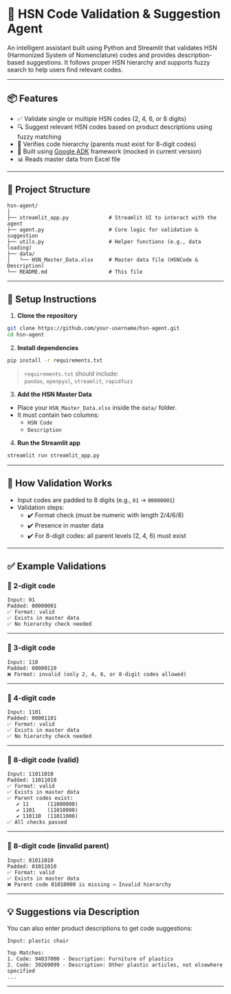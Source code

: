 
# 🧾 HSN Code Validation & Suggestion Agent

An intelligent assistant built using Python and Streamlit that validates HSN (Harmonized System of Nomenclature) codes and provides description-based suggestions. It follows proper HSN hierarchy and supports fuzzy search to help users find relevant codes.

---

## 📦 Features

- ✅ Validate single or multiple HSN codes (2, 4, 6, or 8 digits)
- 🔍 Suggest relevant HSN codes based on product descriptions using fuzzy matching
- 🧠 Verifies code hierarchy (parents must exist for 8-digit codes)
- 🚀 Built using [Google ADK](https://github.com/google/adk) framework (mocked in current version)
- 📊 Reads master data from Excel file

---

## 📁 Project Structure

```
hsn-agent/
│
├── streamlit_app.py             # Streamlit UI to interact with the agent
├── agent.py                     # Core logic for validation & suggestion
├── utils.py                     # Helper functions (e.g., data loading)
├── data/
│   └── HSN_Master_Data.xlsx     # Master data file (HSNCode & Description)
└── README.md                    # This file
```

---

## 🔧 Setup Instructions

1. **Clone the repository**

```bash
git clone https://github.com/your-username/hsn-agent.git
cd hsn-agent
```

2. **Install dependencies**

```bash
pip install -r requirements.txt
```

> `requirements.txt` should include:  
> `pandas`, `openpyxl`, `streamlit`, `rapidfuzz`

3. **Add the HSN Master Data**

- Place your `HSN_Master_Data.xlsx` inside the `data/` folder.
- It must contain two columns:
  - `HSN Code`
  - `Description`

4. **Run the Streamlit app**

```bash
streamlit run streamlit_app.py
```

---

## 🧠 How Validation Works

- Input codes are padded to 8 digits (e.g., `01` → `00000001`)
- Validation steps:
  - ✔️ Format check (must be numeric with length 2/4/6/8)
  - ✔️ Presence in master data
  - ✔️ For 8-digit codes: all parent levels (2, 4, 6) must exist

---

## ✅ Example Validations

### 🔹 2-digit code

```
Input: 01
Padded: 00000001
✅ Format: valid
✅ Exists in master data
✅ No hierarchy check needed
```

---

### 🔹 3-digit code

```
Input: 110
Padded: 00000110
❌ Format: invalid (only 2, 4, 6, or 8-digit codes allowed)
```

---

### 🔹 4-digit code

```
Input: 1101
Padded: 00001101
✅ Format: valid
✅ Exists in master data
✅ No hierarchy check needed
```

---

### 🔹 8-digit code (valid)

```
Input: 11011010
Padded: 11011010
✅ Format: valid
✅ Exists in master data
✅ Parent codes exist:
   ✔ 11      (11000000)
   ✔ 1101    (11010000)
   ✔ 110110  (11011000)
✅ All checks passed
```

---

### 🔹 8-digit code (invalid parent)

```
Input: 01011010
Padded: 01011010
✅ Format: valid
✅ Exists in master data
❌ Parent code 01010000 is missing → Invalid hierarchy
```

---

## 💡 Suggestions via Description

You can also enter product descriptions to get code suggestions:

```
Input: plastic chair

Top Matches:
1. Code: 94037000 - Description: Furniture of plastics
2. Code: 39269099 - Description: Other plastic articles, not elsewhere specified
...
```

---


